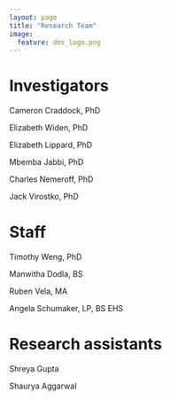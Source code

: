 ```yaml
---
layout: page
title: "Research Team"
image: 
  feature: dms_logo.png
---
```


# Investigators
Cameron Craddock, PhD

Elizabeth Widen, PhD

Elizabeth Lippard, PhD

Mbemba Jabbi, PhD

Charles Nemeroff, PhD

Jack Virostko, PhD


# Staff
Timothy Weng, PhD

Manwitha Dodla, BS

Ruben Vela, MA

Angela Schumaker, LP, BS EHS

# Research assistants
Shreya Gupta

Shaurya Aggarwal
